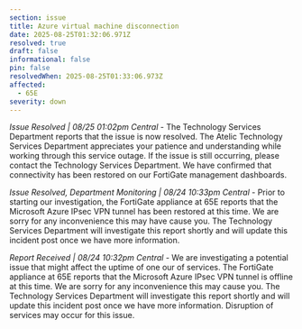 ```yaml
---
section: issue
title: Azure virtual machine disconnection
date: 2025-08-25T01:32:06.971Z
resolved: true
draft: false
informational: false
pin: false
resolvedWhen: 2025-08-25T01:33:06.973Z
affected:
  - 65E
severity: down
---
```

*Issue Resolved | 08/25 01:02pm Central* - The Technology Services Department reports that the issue is now resolved. The Atelic Technology Services Department appreciates your patience and understanding while working through this service outage. If the issue is still occurring, please contact the Technology Services Department. We have confirmed that connectivity has been restored on our FortiGate management dashboards.

*Issue Resolved, Department Monitoring | 08/24 10:33pm Central* - Prior to starting our investigation, the FortiGate appliance at 65E reports that the Microsoft Azure IPsec VPN tunnel has been restored at this time. We are sorry for any inconvenience this may have cause you. The Technology Services Department will investigate this report shortly and will update this incident post once we have more information.

*Report Received | 08/24 10:32pm Central* - We are investigating a potential issue that might affect the uptime of one our of services. The FortiGate appliance at 65E reports that the Microsoft Azure IPsec VPN tunnel is offline at this time. We are sorry for any inconvenience this may cause you. The Technology Services Department will investigate this report shortly and will update this incident post once we have more information. Disruption of services may occur for this issue.